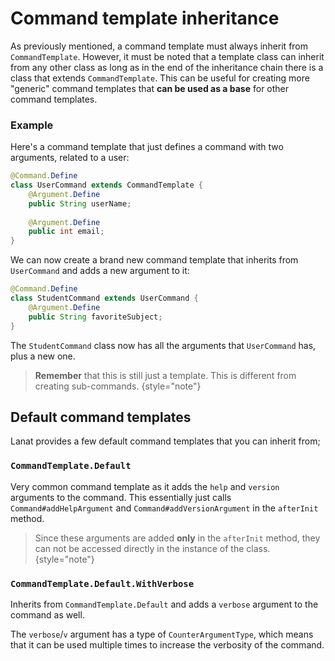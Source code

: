 # Command template inheritance

As previously mentioned, a command template must always inherit from `CommandTemplate`. However, it must be noted that
a template class can inherit from any other class as long as in the end of the inheritance chain there is a class that extends
`CommandTemplate`. This can be useful for creating more "generic" command templates that **can be used as a base** for other
command templates.


### Example

Here's a command template that just defines a command with two arguments, related to a user:

```Java
@Command.Define
class UserCommand extends CommandTemplate {
	@Argument.Define
	public String userName;
	
	@Argument.Define
	public int email;
}
```

We can now create a brand new command template that inherits from ``UserCommand`` and adds a new argument to it:

```Java
@Command.Define
class StudentCommand extends UserCommand {
	@Argument.Define
	public String favoriteSubject;
}
```

The `StudentCommand` class now has all the arguments that `UserCommand` has, plus a new one.

> **Remember** that this is still just a template. This is different from creating sub-commands.
> {style="note"}


## Default command templates

Lanat provides a few default command templates that you can inherit from;

### ``CommandTemplate.Default``

Very common command template as it adds the ``help`` and ``version`` arguments to the command.
This essentially just calls ``Command#addHelpArgument`` and ``Command#addVersionArgument`` in the ``afterInit`` method.

> Since these arguments are added **only** in the ``afterInit`` method, they can not be accessed directly in the instance
> of the class.
> {style="note"}

### ``CommandTemplate.Default.WithVerbose``

Inherits from ``CommandTemplate.Default`` and adds a ``verbose`` argument to the command as well.

The ``verbose``/`v` argument has a type of `CounterArgumentType`, which means that it can be used multiple times to increase
the verbosity of the command.